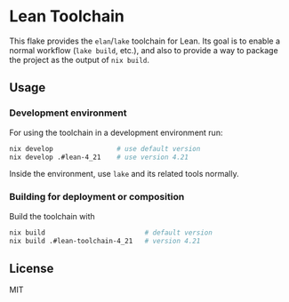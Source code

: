 # Lean Toolchain

This flake provides the `elan`/`lake` toolchain for Lean. Its goal is to enable a
normal workflow (`lake build`, etc.), and also to provide a way to package the
project as the output of `nix build`.

## Usage

### Development environment

For using the toolchain in a development environment run:

```bash
nix develop                # use default version
nix develop .#lean-4_21    # use version 4.21
```

Inside the environment, use `lake` and its related tools normally.

### Building for deployment or composition

Build the toolchain with

```bash
nix build                         # default version
nix build .#lean-toolchain-4_21   # version 4.21
```

## License

MIT
